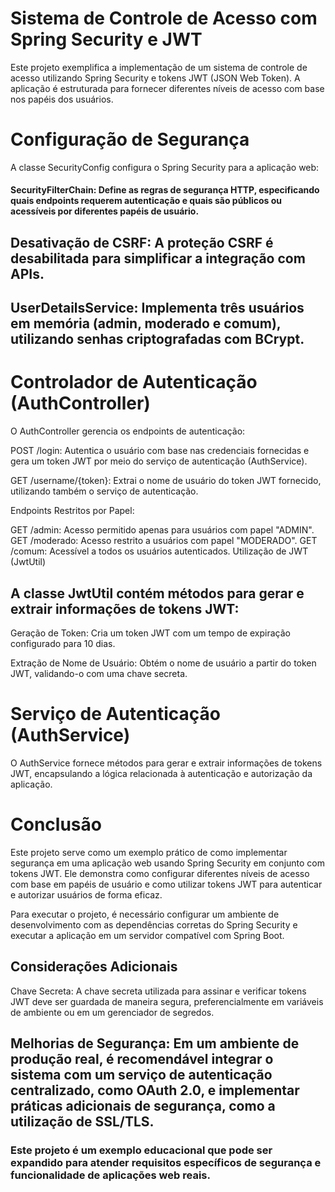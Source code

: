 # Sistema de Controle de Acesso com Spring Security e JWT
Este projeto exemplifica a implementação de um sistema de controle de acesso utilizando Spring Security e tokens JWT (JSON Web Token). A aplicação é estruturada para fornecer diferentes níveis de acesso com base nos papéis dos usuários.

# Configuração de Segurança
A classe SecurityConfig configura o Spring Security para a aplicação web:

#### SecurityFilterChain: Define as regras de segurança HTTP, especificando quais endpoints requerem autenticação e quais são públicos ou acessíveis por diferentes papéis de usuário.

## Desativação de CSRF: A proteção CSRF é desabilitada para simplificar a integração com APIs.

## UserDetailsService: Implementa três usuários em memória (admin, moderado e comum), utilizando senhas criptografadas com BCrypt.

# Controlador de Autenticação (AuthController)
O AuthController gerencia os endpoints de autenticação:

POST /login: Autentica o usuário com base nas credenciais fornecidas e gera um token JWT por meio do serviço de autenticação (AuthService).

GET /username/{token}: Extrai o nome de usuário do token JWT fornecido, utilizando também o serviço de autenticação.

Endpoints Restritos por Papel:

GET /admin: Acesso permitido apenas para usuários com papel "ADMIN".
GET /moderado: Acesso restrito a usuários com papel "MODERADO".
GET /comum: Acessível a todos os usuários autenticados.
Utilização de JWT (JwtUtil)
## A classe JwtUtil contém métodos para gerar e extrair informações de tokens JWT:

Geração de Token: Cria um token JWT com um tempo de expiração configurado para 10 dias.

Extração de Nome de Usuário: Obtém o nome de usuário a partir do token JWT, validando-o com uma chave secreta.

# Serviço de Autenticação (AuthService)
O AuthService fornece métodos para gerar e extrair informações de tokens JWT, encapsulando a lógica relacionada à autenticação e autorização da aplicação.

# Conclusão
Este projeto serve como um exemplo prático de como implementar segurança em uma aplicação web usando Spring Security em conjunto com tokens JWT. Ele demonstra como configurar diferentes níveis de acesso com base em papéis de usuário e como utilizar tokens JWT para autenticar e autorizar usuários de forma eficaz.

Para executar o projeto, é necessário configurar um ambiente de desenvolvimento com as dependências corretas do Spring Security e executar a aplicação em um servidor compatível com Spring Boot.

## Considerações Adicionais
Chave Secreta: A chave secreta utilizada para assinar e verificar tokens JWT deve ser guardada de maneira segura, preferencialmente em variáveis de ambiente ou em um gerenciador de segredos.

## Melhorias de Segurança: Em um ambiente de produção real, é recomendável integrar o sistema com um serviço de autenticação centralizado, como OAuth 2.0, e implementar práticas adicionais de segurança, como a utilização de SSL/TLS.

### Este projeto é um exemplo educacional que pode ser expandido para atender requisitos específicos de segurança e funcionalidade de aplicações web reais.
